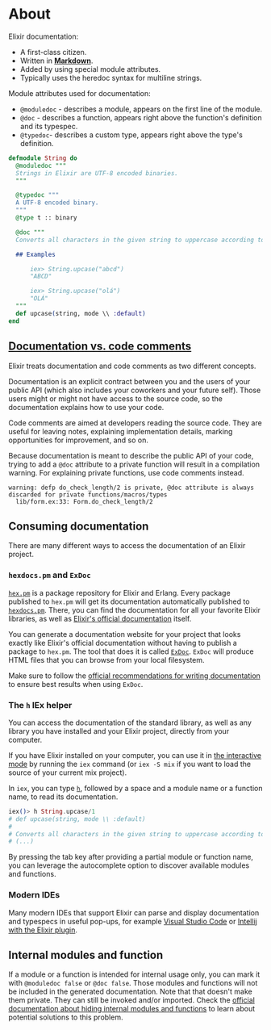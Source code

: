 # About

Elixir documentation:

- A first-class citizen.
- Written in [**Markdown**][markdown].
- Added by using special module attributes.
- Typically uses the heredoc syntax for multiline strings.

Module attributes used for documentation:

- `@moduledoc` - describes a module, appears on the first line of the module.
- `@doc` - describes a function, appears right above the function's definition and its typespec.
- `@typedoc`- describes a custom type, appears right above the type's definition.

```elixir
defmodule String do
  @moduledoc """
  Strings in Elixir are UTF-8 encoded binaries.
  """

  @typedoc """
  A UTF-8 encoded binary.
  """
  @type t :: binary

  @doc """
  Converts all characters in the given string to uppercase according to `mode`.

  ## Examples

      iex> String.upcase("abcd")
      "ABCD"

      iex> String.upcase("olá")
      "OLÁ"
  """
  def upcase(string, mode \\ :default)
end
```

## [Documentation vs. code comments][documentation-vs-comments]

Elixir treats documentation and code comments as two different concepts.

Documentation is an explicit contract between you and the users of your public API (which also includes your coworkers and your future self). Those users might or might not have access to the source code, so the documentation explains how to use your code.

Code comments are aimed at developers reading the source code. They are useful for leaving notes, explaining implementation details, marking opportunities for improvement, and so on.

Because documentation is meant to describe the public API of your code, trying to add a `@doc` attribute to a private function will result in a compilation warning. For explaining private functions, use code comments instead.

```
warning: defp do_check_length/2 is private, @doc attribute is always discarded for private functions/macros/types
  lib/form.ex:33: Form.do_check_length/2
```

## Consuming documentation

There are many different ways to access the documentation of an Elixir project.

### `hexdocs.pm` and `ExDoc`

[`hex.pm`][hex-pm] is a package repository for Elixir and Erlang. Every package published to `hex.pm` will get its documentation automatically published to [`hexdocs.pm`][hexdocs-pm]. There, you can find the documentation for all your favorite Elixir libraries, as well as [Elixir's official documentation][official-documentation] itself.

You can generate a documentation website for your project that looks exactly like Elixir's official documentation without having to publish a package to `hex.pm`. The tool that does it is called [`ExDoc`][ex-doc]. `ExDoc` will produce HTML files that you can browse from your local filesystem.

Make sure to follow the [official recommendations for writing documentation][writing-documentation-recommendations] to ensure best results when using `ExDoc`.

### The `h` IEx helper

You can access the documentation of the standard library, as well as any library you have installed and your Elixir project, directly from your computer.

If you have Elixir installed on your computer, you can use it in [the interactive mode][getting-started-iex] by running the `iex` command (or `iex -S mix` if you want to load the source of your current mix project).

In `iex`, you can type [`h`][iex-h], followed by a space and a module name or a function name, to read its documentation.

```elixir
iex()> h String.upcase/1
# def upcase(string, mode \\ :default)
#
# Converts all characters in the given string to uppercase according to mode.
# (...)
```

By pressing the tab key after providing a partial module or function name, you can leverage the autocomplete option to discover available modules and functions.

### Modern IDEs

Many modern IDEs that support Elixir can parse and display documentation and typespecs in useful pop-ups, for example [Visual Studio Code][vsc-documentation] or [Intellij with the Elixir plugin][intellij-elixir-documentation].

## Internal modules and function

If a module or a function is intended for internal usage only, you can mark it with `@moduledoc false` or `@doc false`. Those modules and functions will not be included in the generated documentation. Note that that doesn't make them private. They can still be invoked and/or imported. Check the [official documentation about hiding internal modules and functions][hiding-internal-modules-and-functions] to learn about potential solutions to this problem.

[markdown]: https://docs.github.com/en/github/writing-on-github/basic-writing-and-formatting-syntax
[official-documentation]: https://hexdocs.pm/elixir/
[ex-doc]: https://hexdocs.pm/ex_doc/readme.html
[hex-pm]: https://hex.pm/
[hexdocs-pm]: https://hexdocs.pm/
[writing-documentation-recommendations]: https://hexdocs.pm/elixir/writing-documentation.html#recommendations
[intellij-elixir-documentation]: https://github.com/KronicDeth/intellij-elixir#quick-documentation
[vsc-documentation]: https://fly.io/phoenix-files/setup-vscode-for-elixir-development/
[iex-h]: https://hexdocs.pm/iex/IEx.Helpers.html#h/1
[getting-started-iex]: https://elixir-lang.org/getting-started/introduction.html#interactive-mode
[hiding-internal-modules-and-functions]: https://hexdocs.pm/elixir/writing-documentation.html#hiding-internal-modules-and-functions
[documentation-vs-comments]: https://hexdocs.pm/elixir/writing-documentation.html#documentation-code-comments

